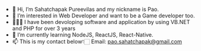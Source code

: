 - 👋 Hi, I’m Sahatchapak Pureevilas and my nickname is Pao.
- 👀 I’m interested in Web Developer and want to be a Game developer too.
- 👨🏻‍💻 I have been devoloping software and application by using VB.NET and PHP for over 3 years
- 🌱 I’m currently learning NodeJS, ReactJS, React-Native.
- 📫 This is my contact below👇🏻
     Email: pao.sahatchapak@gmail.com

<!---
ZephyriceR/ZephyriceR is a ✨ special ✨ repository because its `README.md` (this file) appears on your GitHub profile.
You can click the Preview link to take a look at your changes.
--->
